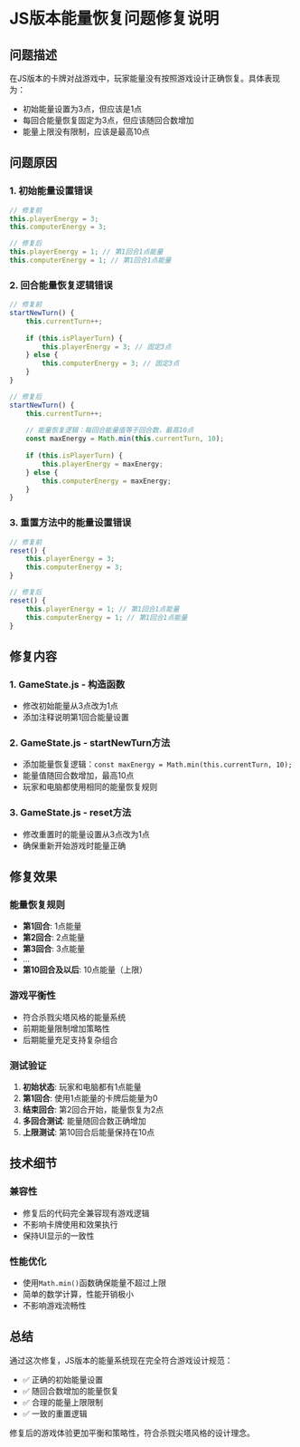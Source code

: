 # JS版本能量恢复问题修复说明

## 问题描述

在JS版本的卡牌对战游戏中，玩家能量没有按照游戏设计正确恢复。具体表现为：
- 初始能量设置为3点，但应该是1点
- 每回合能量恢复固定为3点，但应该随回合数增加
- 能量上限没有限制，应该是最高10点

## 问题原因

### 1. 初始能量设置错误
```javascript
// 修复前
this.playerEnergy = 3;
this.computerEnergy = 3;

// 修复后
this.playerEnergy = 1; // 第1回合1点能量
this.computerEnergy = 1; // 第1回合1点能量
```

### 2. 回合能量恢复逻辑错误
```javascript
// 修复前
startNewTurn() {
    this.currentTurn++;
    
    if (this.isPlayerTurn) {
        this.playerEnergy = 3; // 固定3点
    } else {
        this.computerEnergy = 3; // 固定3点
    }
}

// 修复后
startNewTurn() {
    this.currentTurn++;
    
    // 能量恢复逻辑：每回合能量值等于回合数，最高10点
    const maxEnergy = Math.min(this.currentTurn, 10);
    
    if (this.isPlayerTurn) {
        this.playerEnergy = maxEnergy;
    } else {
        this.computerEnergy = maxEnergy;
    }
}
```

### 3. 重置方法中的能量设置错误
```javascript
// 修复前
reset() {
    this.playerEnergy = 3;
    this.computerEnergy = 3;
}

// 修复后
reset() {
    this.playerEnergy = 1; // 第1回合1点能量
    this.computerEnergy = 1; // 第1回合1点能量
}
```

## 修复内容

### 1. GameState.js - 构造函数
- 修改初始能量从3点改为1点
- 添加注释说明第1回合能量设置

### 2. GameState.js - startNewTurn方法
- 添加能量恢复逻辑：`const maxEnergy = Math.min(this.currentTurn, 10);`
- 能量值随回合数增加，最高10点
- 玩家和电脑都使用相同的能量恢复规则

### 3. GameState.js - reset方法
- 修改重置时的能量设置从3点改为1点
- 确保重新开始游戏时能量正确

## 修复效果

### 能量恢复规则
- **第1回合**: 1点能量
- **第2回合**: 2点能量
- **第3回合**: 3点能量
- ...
- **第10回合及以后**: 10点能量（上限）

### 游戏平衡性
- 符合杀戮尖塔风格的能量系统
- 前期能量限制增加策略性
- 后期能量充足支持复杂组合

### 测试验证
1. **初始状态**: 玩家和电脑都有1点能量
2. **第1回合**: 使用1点能量的卡牌后能量为0
3. **结束回合**: 第2回合开始，能量恢复为2点
4. **多回合测试**: 能量随回合数正确增加
5. **上限测试**: 第10回合后能量保持在10点

## 技术细节

### 兼容性
- 修复后的代码完全兼容现有游戏逻辑
- 不影响卡牌使用和效果执行
- 保持UI显示的一致性

### 性能优化
- 使用`Math.min()`函数确保能量不超过上限
- 简单的数学计算，性能开销极小
- 不影响游戏流畅性

## 总结

通过这次修复，JS版本的能量系统现在完全符合游戏设计规范：
- ✅ 正确的初始能量设置
- ✅ 随回合数增加的能量恢复
- ✅ 合理的能量上限限制
- ✅ 一致的重置逻辑

修复后的游戏体验更加平衡和策略性，符合杀戮尖塔风格的设计理念。 
